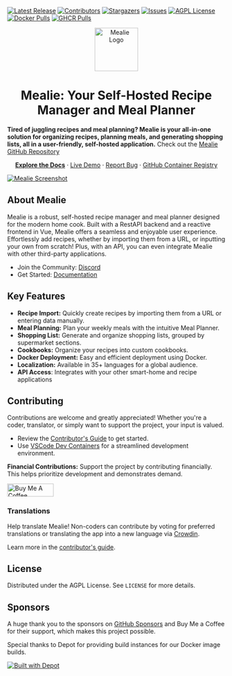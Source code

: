 [![Latest Release][latest-release-shield]][latest-release-url]
[![Contributors][contributors-shield]][contributors-url]
[![Stargazers][stars-shield]][stars-url]
[![Issues][issues-shield]][issues-url]
[![AGPL License][license-shield]][license-url]
[![Docker Pulls][docker-pull]][docker-url]
[![GHCR Pulls][ghcr-pulls]][ghcr-url]

<p align="center">
  <a href="https://github.com/mealie-recipes/mealie">
    <img src="https://raw.githubusercontent.com/mealie-recipes/mealie/mealie-next/docs/docs/assets/img/mealie_icon.svg" alt="Mealie Logo" width="100" height="100">
  </a>
</p>

<h1 align="center">Mealie: Your Self-Hosted Recipe Manager and Meal Planner</h1>

**Tired of juggling recipes and meal planning? Mealie is your all-in-one solution for organizing recipes, planning meals, and generating shopping lists, all in a user-friendly, self-hosted application.**  Check out the [Mealie GitHub Repository](https://github.com/mealie-recipes/mealie)

<p align="center">
  <a href="https://docs.mealie.io/"><strong>Explore the Docs</strong></a>
  ·
  <a href="https://demo.mealie.io/">Live Demo</a>
  ·
  <a href="https://github.com/mealie-recipes/mealie/issues">Report Bug</a>
  ·
  <a href="https://github.com/mealie-recipes/mealie/pkgs/container/mealie">GitHub Container Registry</a>
</p>

[![Mealie Screenshot](docs/docs/assets/img/home_screenshot.png)](https://docs.mealie.io)

## About Mealie

Mealie is a robust, self-hosted recipe manager and meal planner designed for the modern home cook. Built with a RestAPI backend and a reactive frontend in Vue, Mealie offers a seamless and enjoyable user experience. Effortlessly add recipes, whether by importing them from a URL, or inputting your own from scratch! Plus, with an API, you can even integrate Mealie with other third-party applications.

- Join the Community: [Discord](https://discord.gg/QuStdQGSGK)
- Get Started: [Documentation](https://docs.mealie.io/)

## Key Features

*   **Recipe Import:** Quickly create recipes by importing them from a URL or entering data manually.
*   **Meal Planning:** Plan your weekly meals with the intuitive Meal Planner.
*   **Shopping List:** Generate and organize shopping lists, grouped by supermarket sections.
*   **Cookbooks:** Organize your recipes into custom cookbooks.
*   **Docker Deployment:** Easy and efficient deployment using Docker.
*   **Localization:** Available in 35+ languages for a global audience.
*   **API Access**: Integrates with your other smart-home and recipe applications

## Contributing

Contributions are welcome and greatly appreciated! Whether you're a coder, translator, or simply want to support the project, your input is valued.

*   Review the [Contributor's Guide](https://nightly.mealie.io/contributors/developers-guide/code-contributions/) to get started.
*   Use [VSCode Dev Containers](https://code.visualstudio.com/docs/remote/containers) for a streamlined development environment.

**Financial Contributions:** Support the project by contributing financially. This helps prioritize development and demonstrates demand.

<a href="https://www.buymeacoffee.com/haykot" target="_blank"><img src="https://cdn.buymeacoffee.com/buttons/v2/default-green.png" alt="Buy Me A Coffee" style="height: 30px !important;width: 107px !important;" ></a>

### Translations

Help translate Mealie!  Non-coders can contribute by voting for preferred translations or translating the app into a new language via [Crowdin](https://crowdin.com/project/mealie).

Learn more in the [contributor's guide](https://nightly.mealie.io/contributors/translating/).

## License

Distributed under the AGPL License.  See `LICENSE` for more details.

## Sponsors

A huge thank you to the sponsors on [GitHub Sponsors](https://github.com/sponsors/hay-kot) and Buy Me a Coffee for their support, which makes this project possible.

Special thanks to Depot for providing build instances for our Docker image builds.

[![Built with Depot](https://depot.dev/badges/built-with-depot.svg)](https://depot.dev?utm_source=Mealie)

<!-- MARKDOWN LINKS & IMAGES -->
<!-- https://www.markdownguide.org/basic-syntax/#reference-style-links -->
[contributors-shield]: https://img.shields.io/github/contributors/mealie-recipes/mealie.svg?style=flat-square
[docker-pull]: https://img.shields.io/docker/pulls/hkotel/mealie?style=flat-square
[docker-url]: https://hub.docker.com/r/hkotel/mealie
[ghcr-pulls]: https://img.shields.io/badge/dynamic/json?url=https%3A%2F%2Fipitio.github.io%2Fbackage%2Fmealie-recipes%2Fmealie%2Fmealie.json&query=%24.downloads&style=flat-square&label=ghcr%20pulls
[ghcr-url]: https://github.com/mealie-recipes/mealie/pkgs/container/mealie
[contributors-url]: https://github.com/mealie-recipes/mealie/graphs/contributors
[stars-shield]: https://img.shields.io/github/stars/mealie-recipes/mealie.svg?style=flat-square
[stars-url]: https://github.com/mealie-recipes/mealie/stargazers
[issues-shield]: https://img.shields.io/github/issues/mealie-recipes/mealie.svg?style=flat-square
[issues-url]: https://github.com/mealie-recipes/mealie/issues
[latest-release-shield]: https://img.shields.io/github/v/release/mealie-recipes/mealie?style=flat-square&label=latest%20release
[latest-release-url]: https://github.com/mealie-recipes/mealie/releases
[license-shield]: https://img.shields.io/github/license/mealie-recipes/mealie.svg?style=flat-square
[license-url]: https://github.com/mealie-recipes/mealie/blob/mealie-next/LICENSE
[linkedin-shield]: https://img.shields.io/badge/-LinkedIn-black.svg?style=flat-square&logo=linkedin&colorB=555
[linkedin-url]: https://linkedin.com/in/hay-kot
[product-screenshot]: docs/docs/assets/img/home_screenshot.png